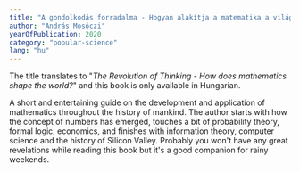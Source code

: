 ```yaml
---
title: "A gondolkodás forradalma - Hogyan alakítja a matematika a világot?"
author: "András Mosóczi"
yearOfPublication: 2020
category: "popular-science"
lang: "hu"
---
```


The title translates to "_The Revolution of Thinking - How does mathematics shape the world?_" and this book is only available in Hungarian.

A short and entertaining guide on the development and application of mathematics throughout the history of mankind. The author starts with how the concept of numbers has emerged, touches a bit of probability theory, formal logic, economics, and finishes with information theory, computer science and the history of Silicon Valley. Probably you won't have any great revelations while reading this book but it's a good companion for rainy weekends.
